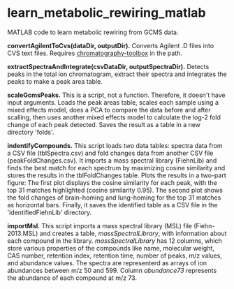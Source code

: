 # learn_metabolic_rewiring_matlab
MATLAB code to learn metabolic rewiring from GCMS data.

<b>convertAgilentToCvs(dataDir, outputDir).</b> Converts Agilent .D files into CVS text files. Requires <a href="https://www.mathworks.com/matlabcentral/fileexchange/47696-chromatography-toolbox">chromatography-toolbox</a> in the path.


<b>extractSpectraAndIntegrate(csvDataDir, outputSpectraDir).</b> Detects peaks in the total ion chromatogram, extract their spectra and integrates the peaks to make a peak area table.

<b>scaleGcmsPeaks.</b> This is a script, not a function. Therefore, it doesn't have input arguments. Loads the peak areas table, scales each sample using a mixed effects model, does a PCA to compare the data before and after scalling, then uses another mixed effects model to calculate the log-2 fold change of each peak detected. Saves the result as a table in a new directory 'folds'.

<b>indentifyCompounds.</b> This script loads two data tables: spectra data from a CSV file (tblSpectra.csv) and fold changes data from another CSV file (peakFoldChanges.csv). It imports a mass spectral library (FiehnLib) and finds the best match for each spectrum by maximizing cosine similarity and stores the results in the tblFoldChanges table. Plots the results in a two-part figure: The first plot displays the cosine similarity for each peak, with the top 31 matches highlighted (cosine similarity 0.95). The second plot shows the fold changes of brain-homing and lung-homing for the top 31 matches as horizontal bars. Finally, it saves the identified table as a CSV file in the 'identifiedFiehnLib' directory.

<b>importMsl.</b> This script imports a mass spectral library (MSL) file (Fiehn-2013.MSL) and creates a table, <i>massSpectralLibrary</i>, with information about each compound in the library. <i>massSpectralLibrary</i> has 12 columns, which store various properties of the compounds like name, molecular weight, CAS number, retention index, retention time, number of peaks, m/z values, and abundance values. The spectra are representerd as arrays of ion abundances between m/z 50 and 599. Column <i>abundance73</i> represents the abundance of each compound at m/z 73.
